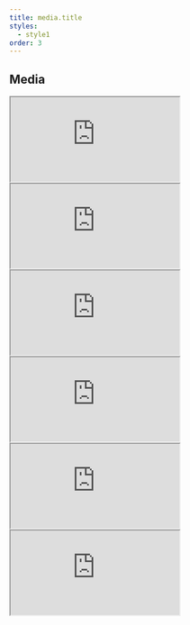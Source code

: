 ```yaml
---
title: media.title
styles:
  - style1
order: 3
---
```


## Media

<div class="row" markdown="block">
<div class="col-6 col-12-medium" markdown="block">
<iframe class="spotify-embed" src="https://open.spotify.com/embed/album/6bccmzL7XBpGXLSL8iX6tk?utm_source=generator" allowfullscreen="" allow="autoplay; clipboard-write; encrypted-media; fullscreen; picture-in-picture" loading="lazy"></iframe>
<iframe class="youtube-embed" src="https://www.youtube.com/embed/sSjI5iqP_Uw?si=GR894iSbkd4QOK9u" title="YouTube video player" allow="accelerometer; autoplay; clipboard-write; encrypted-media; gyroscope; picture-in-picture; web-share" allowfullscreen loading="lazy"></iframe>
<iframe class="youtube-embed" src="https://www.youtube.com/embed/NGa2j7zgV0E?si=rxUziBy7AOiv_p7k" title="YouTube video player" allow="accelerometer; autoplay; clipboard-write; encrypted-media; gyroscope; picture-in-picture; web-share" allowfullscreen loading="lazy"></iframe>
</div>
<div class="col-6 col-12-medium" markdown="block">
<iframe class="youtube-embed" src="https://www.youtube.com/embed/MXrltM-9l54?si=0aXMtMEyXzJ9DlUx" title="YouTube video player" allow="accelerometer; autoplay; clipboard-write; encrypted-media; gyroscope; picture-in-picture; web-share" allowfullscreen loading="lazy"></iframe>
<iframe class="youtube-embed" src="https://www.youtube.com/embed/yBwrYHttv6I?si=f9Wl6Y7dcufqTZ5A" title="YouTube video player" allow="accelerometer; autoplay; clipboard-write; encrypted-media; gyroscope; picture-in-picture; web-share" allowfullscreen loading="lazy"></iframe>
<iframe class="youtube-embed" src="https://www.youtube.com/embed/C5bCbI48-RU?si=0u1OowcR-jYcbNN6" title="YouTube video player" allow="accelerometer; autoplay; clipboard-write; encrypted-media; gyroscope; picture-in-picture; web-share" allowfullscreen loading="lazy"></iframe>
</div>
</div>